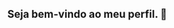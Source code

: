 ## Seja bem-vindo ao meu perfil. 👋

<!--
**juliadbessa/juliadbessa** is a ✨ _special_ ✨ repository because its `README.md` (this file) appears on your GitHub profile.

Here are some ideas to get you started:

- 🔭 Atualmente estou produzindo projetos no alura
- 🌱 No momento estou aprendendo sobre tecnologia e robótica 
- 📫 e-mail de contato:00001098706353sp@al.educacao.sp.gov.br
- 😄 Pronomes: Neutros
-
